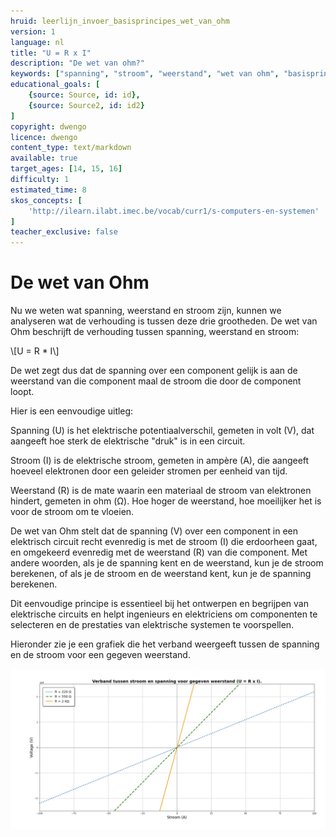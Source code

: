 ```yaml
---
hruid: leerlijn_invoer_basisprincipes_wet_van_ohm
version: 1
language: nl
title: "U = R x I"
description: "De wet van ohm?"
keywords: ["spanning", "stroom", "weerstand", "wet van ohm", "basisprincipes", "microcontroller", "µC", "arduino", "dwenguino"]
educational_goals: [
    {source: Source, id: id}, 
    {source: Source2, id: id2}
]
copyright: dwengo
licence: dwengo
content_type: text/markdown
available: true
target_ages: [14, 15, 16]
difficulty: 1
estimated_time: 8
skos_concepts: [
    'http://ilearn.ilabt.imec.be/vocab/curr1/s-computers-en-systemen'
]
teacher_exclusive: false
---
```


# De wet van Ohm

Nu we weten wat spanning, weerstand en stroom zijn, kunnen we analyseren wat de verhouding is tussen deze drie grootheden. De wet van Ohm beschrijft de verhouding tussen spanning, weerstand en stroom:

\\[U = R * I\\]

De wet zegt dus dat de spanning over een component gelijk is aan de weerstand van die component maal de stroom die door de component loopt. 

Hier is een eenvoudige uitleg:

Spanning (U) is het elektrische potentiaalverschil, gemeten in volt (V), dat aangeeft hoe sterk de elektrische "druk" is in een circuit.

Stroom (I) is de elektrische stroom, gemeten in ampère (A), die aangeeft hoeveel elektronen door een geleider stromen per eenheid van tijd.

Weerstand (R) is de mate waarin een materiaal de stroom van elektronen hindert, gemeten in ohm (Ω). Hoe hoger de weerstand, hoe moeilijker het is voor de stroom om te vloeien.

De wet van Ohm stelt dat de spanning (V) over een component in een elektrisch circuit recht evenredig is met de stroom (I) die erdoorheen gaat, en omgekeerd evenredig met de weerstand (R) van die component. Met andere woorden, als je de spanning kent en de weerstand, kun je de stroom berekenen, of als je de stroom en de weerstand kent, kun je de spanning berekenen.

Dit eenvoudige principe is essentieel bij het ontwerpen en begrijpen van elektrische circuits en helpt ingenieurs en elektriciens om componenten te selecteren en de prestaties van elektrische systemen te voorspellen.

Hieronder zie je een grafiek die het verband weergeeft tussen de spanning en de stroom voor een gegeven weerstand.

!["Relatie tussen spanning, stroom en weerstand"](img/relatie_spanning_stroom.png "Relatie tussen spanning, stroom en weerstand")

